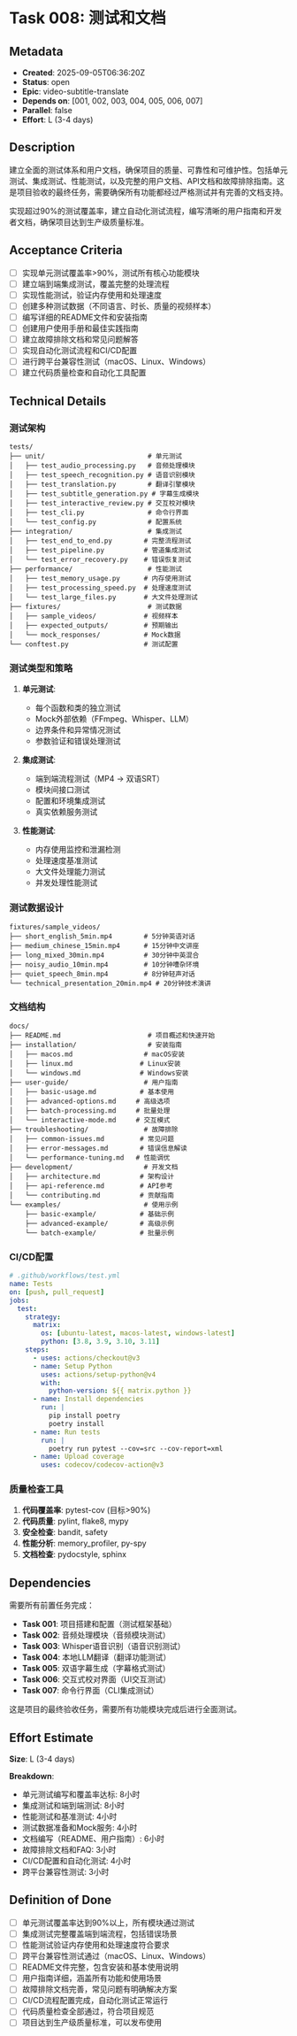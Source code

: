 # Task 008: 测试和文档

## Metadata
- **Created**: 2025-09-05T06:36:20Z
- **Status**: open
- **Epic**: video-subtitle-translate
- **Depends on**: [001, 002, 003, 004, 005, 006, 007]
- **Parallel**: false
- **Effort**: L (3-4 days)

## Description
建立全面的测试体系和用户文档，确保项目的质量、可靠性和可维护性。包括单元测试、集成测试、性能测试，以及完整的用户文档、API文档和故障排除指南。这是项目验收的最终任务，需要确保所有功能都经过严格测试并有完善的文档支持。

实现超过90%的测试覆盖率，建立自动化测试流程，编写清晰的用户指南和开发者文档，确保项目达到生产级质量标准。

## Acceptance Criteria
- [ ] 实现单元测试覆盖率>90%，测试所有核心功能模块
- [ ] 建立端到端集成测试，覆盖完整的处理流程
- [ ] 实现性能测试，验证内存使用和处理速度
- [ ] 创建多种测试数据（不同语言、时长、质量的视频样本）
- [ ] 编写详细的README文件和安装指南
- [ ] 创建用户使用手册和最佳实践指南
- [ ] 建立故障排除文档和常见问题解答
- [ ] 实现自动化测试流程和CI/CD配置
- [ ] 进行跨平台兼容性测试（macOS、Linux、Windows）
- [ ] 建立代码质量检查和自动化工具配置

## Technical Details
### 测试架构
```
tests/
├── unit/                          # 单元测试
│   ├── test_audio_processing.py   # 音频处理模块
│   ├── test_speech_recognition.py # 语音识别模块  
│   ├── test_translation.py        # 翻译引擎模块
│   ├── test_subtitle_generation.py # 字幕生成模块
│   ├── test_interactive_review.py # 交互校对模块
│   ├── test_cli.py                # 命令行界面
│   └── test_config.py             # 配置系统
├── integration/                   # 集成测试
│   ├── test_end_to_end.py        # 完整流程测试
│   ├── test_pipeline.py          # 管道集成测试
│   └── test_error_recovery.py    # 错误恢复测试
├── performance/                   # 性能测试
│   ├── test_memory_usage.py      # 内存使用测试
│   ├── test_processing_speed.py  # 处理速度测试
│   └── test_large_files.py       # 大文件处理测试
├── fixtures/                      # 测试数据
│   ├── sample_videos/            # 视频样本
│   ├── expected_outputs/         # 预期输出
│   └── mock_responses/           # Mock数据
└── conftest.py                   # 测试配置
```

### 测试类型和策略
1. **单元测试**:
   - 每个函数和类的独立测试
   - Mock外部依赖（FFmpeg、Whisper、LLM）
   - 边界条件和异常情况测试
   - 参数验证和错误处理测试

2. **集成测试**:
   - 端到端流程测试（MP4 → 双语SRT）
   - 模块间接口测试
   - 配置和环境集成测试
   - 真实依赖服务测试

3. **性能测试**:
   - 内存使用监控和泄漏检测
   - 处理速度基准测试
   - 大文件处理能力测试
   - 并发处理性能测试

### 测试数据设计
```
fixtures/sample_videos/
├── short_english_5min.mp4        # 5分钟英语对话
├── medium_chinese_15min.mp4      # 15分钟中文讲座
├── long_mixed_30min.mp4          # 30分钟中英混合
├── noisy_audio_10min.mp4         # 10分钟嘈杂环境
├── quiet_speech_8min.mp4         # 8分钟轻声对话
└── technical_presentation_20min.mp4 # 20分钟技术演讲
```

### 文档结构
```
docs/
├── README.md                      # 项目概述和快速开始
├── installation/                  # 安装指南
│   ├── macos.md                  # macOS安装
│   ├── linux.md                 # Linux安装
│   └── windows.md               # Windows安装
├── user-guide/                   # 用户指南
│   ├── basic-usage.md           # 基本使用
│   ├── advanced-options.md     # 高级选项
│   ├── batch-processing.md     # 批量处理
│   └── interactive-mode.md     # 交互模式
├── troubleshooting/              # 故障排除
│   ├── common-issues.md         # 常见问题
│   ├── error-messages.md        # 错误信息解读
│   └── performance-tuning.md   # 性能调优
├── development/                  # 开发文档
│   ├── architecture.md          # 架构设计
│   ├── api-reference.md         # API参考
│   └── contributing.md          # 贡献指南
└── examples/                     # 使用示例
    ├── basic-example/           # 基础示例
    ├── advanced-example/        # 高级示例
    └── batch-example/           # 批量示例
```

### CI/CD配置
```yaml
# .github/workflows/test.yml
name: Tests
on: [push, pull_request]
jobs:
  test:
    strategy:
      matrix:
        os: [ubuntu-latest, macos-latest, windows-latest]
        python: [3.8, 3.9, 3.10, 3.11]
    steps:
      - uses: actions/checkout@v3
      - name: Setup Python
        uses: actions/setup-python@v4
        with:
          python-version: ${{ matrix.python }}
      - name: Install dependencies
        run: |
          pip install poetry
          poetry install
      - name: Run tests
        run: |
          poetry run pytest --cov=src --cov-report=xml
      - name: Upload coverage
        uses: codecov/codecov-action@v3
```

### 质量检查工具
1. **代码覆盖率**: pytest-cov (目标>90%)
2. **代码质量**: pylint, flake8, mypy
3. **安全检查**: bandit, safety
4. **性能分析**: memory_profiler, py-spy
5. **文档检查**: pydocstyle, sphinx

## Dependencies
需要所有前置任务完成：
- **Task 001**: 项目搭建和配置（测试框架基础）
- **Task 002**: 音频处理模块（音频模块测试）
- **Task 003**: Whisper语音识别（语音识别测试）
- **Task 004**: 本地LLM翻译（翻译功能测试）
- **Task 005**: 双语字幕生成（字幕格式测试）
- **Task 006**: 交互式校对界面（UI交互测试）
- **Task 007**: 命令行界面（CLI集成测试）

这是项目的最终验收任务，需要所有功能模块完成后进行全面测试。

## Effort Estimate
**Size**: L (3-4 days)

**Breakdown**:
- 单元测试编写和覆盖率达标: 8小时
- 集成测试和端到端测试: 8小时
- 性能测试和基准测试: 4小时
- 测试数据准备和Mock服务: 4小时
- 文档编写（README、用户指南）: 6小时
- 故障排除文档和FAQ: 3小时
- CI/CD配置和自动化测试: 4小时
- 跨平台兼容性测试: 3小时

## Definition of Done
- [ ] 单元测试覆盖率达到90%以上，所有模块通过测试
- [ ] 集成测试完整覆盖端到端流程，包括错误场景
- [ ] 性能测试验证内存使用和处理速度符合要求
- [ ] 跨平台兼容性测试通过（macOS、Linux、Windows）
- [ ] README文件完整，包含安装和基本使用说明
- [ ] 用户指南详细，涵盖所有功能和使用场景
- [ ] 故障排除文档完善，常见问题有明确解决方案
- [ ] CI/CD流程配置完成，自动化测试正常运行
- [ ] 代码质量检查全部通过，符合项目规范
- [ ] 项目达到生产级质量标准，可以发布使用